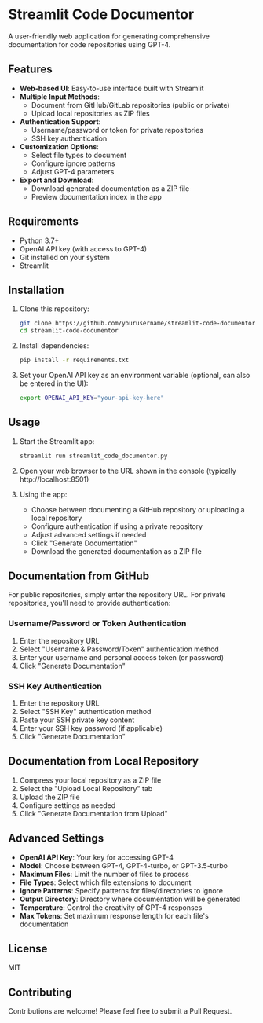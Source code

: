 # Streamlit Code Documentor

A user-friendly web application for generating comprehensive documentation for code repositories using GPT-4.

## Features

- **Web-based UI**: Easy-to-use interface built with Streamlit
- **Multiple Input Methods**:
  - Document from GitHub/GitLab repositories (public or private)
  - Upload local repositories as ZIP files
- **Authentication Support**:
  - Username/password or token for private repositories
  - SSH key authentication
- **Customization Options**:
  - Select file types to document
  - Configure ignore patterns
  - Adjust GPT-4 parameters
- **Export and Download**:
  - Download generated documentation as a ZIP file
  - Preview documentation index in the app

## Requirements

- Python 3.7+
- OpenAI API key (with access to GPT-4)
- Git installed on your system
- Streamlit

## Installation

1. Clone this repository:
   ```bash
   git clone https://github.com/yourusername/streamlit-code-documentor.git
   cd streamlit-code-documentor
   ```

2. Install dependencies:
   ```bash
   pip install -r requirements.txt
   ```

3. Set your OpenAI API key as an environment variable (optional, can also be entered in the UI):
   ```bash
   export OPENAI_API_KEY="your-api-key-here"
   ```

## Usage

1. Start the Streamlit app:
   ```bash
   streamlit run streamlit_code_documentor.py
   ```

2. Open your web browser to the URL shown in the console (typically http://localhost:8501)

3. Using the app:
   - Choose between documenting a GitHub repository or uploading a local repository
   - Configure authentication if using a private repository
   - Adjust advanced settings if needed
   - Click "Generate Documentation"
   - Download the generated documentation as a ZIP file

## Documentation from GitHub

For public repositories, simply enter the repository URL. For private repositories, you'll need to provide authentication:

### Username/Password or Token Authentication

1. Enter the repository URL
2. Select "Username & Password/Token" authentication method
3. Enter your username and personal access token (or password)
4. Click "Generate Documentation"

### SSH Key Authentication

1. Enter the repository URL
2. Select "SSH Key" authentication method
3. Paste your SSH private key content
4. Enter your SSH key password (if applicable)
5. Click "Generate Documentation"

## Documentation from Local Repository

1. Compress your local repository as a ZIP file
2. Select the "Upload Local Repository" tab
3. Upload the ZIP file
4. Configure settings as needed
5. Click "Generate Documentation from Upload"

## Advanced Settings

- **OpenAI API Key**: Your key for accessing GPT-4
- **Model**: Choose between GPT-4, GPT-4-turbo, or GPT-3.5-turbo
- **Maximum Files**: Limit the number of files to process
- **File Types**: Select which file extensions to document
- **Ignore Patterns**: Specify patterns for files/directories to ignore
- **Output Directory**: Directory where documentation will be generated
- **Temperature**: Control the creativity of GPT-4 responses
- **Max Tokens**: Set maximum response length for each file's documentation

## License

MIT

## Contributing

Contributions are welcome! Please feel free to submit a Pull Request.
